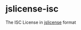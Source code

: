 jslicense-isc
=============

The ISC License in [jslicense][jslicense] format

[jslicense]: https://jslicense.org
